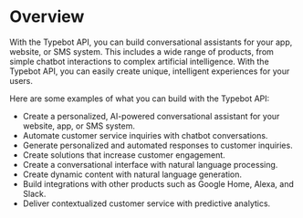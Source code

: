 # Overview

With the Typebot API, you can build conversational assistants for your app,
website, or SMS system. This includes a wide range of products, from simple
chatbot interactions to complex artificial intelligence. With the Typebot API,
you can easily create unique, intelligent experiences for your users.

Here are some examples of what you can build with the Typebot API:

- Create a personalized, AI-powered conversational assistant for your website,
  app, or SMS system.
- Automate customer service inquiries with chatbot conversations.
- Generate personalized and automated responses to customer inquiries.
- Create solutions that increase customer engagement.
- Create a conversational interface with natural language processing.
- Create dynamic content with natural language generation.
- Build integrations with other products such as Google Home, Alexa, and Slack.
- Deliver contextualized customer service with predictive analytics.
